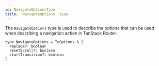 ```yaml
---
id: NavigateOptionsType
title: `NavigateOptions` type
---
```



The `NavigateOptions` type is used to describe the options that can be used when describing a navigation action in TanStack Router.

```tsx
type NavigateOptions = ToOptions & {
  replace?: boolean
  resetScroll?: boolean
  startTransition?: boolean
}
```
